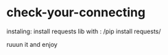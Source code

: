 # check-your-connecting


instaling: install requests lib 
       with :
          /pip install requests/

ruuun it and enjoy
